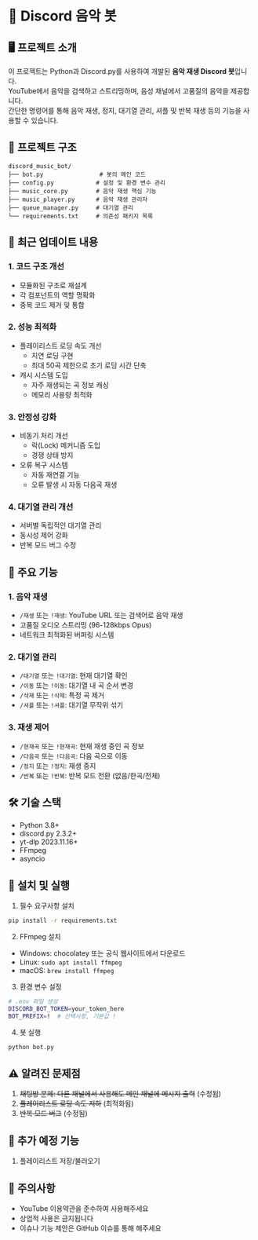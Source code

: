 # 🎵 Discord 음악 봇

## 🖥️ 프로젝트 소개

이 프로젝트는 Python과 Discord.py를 사용하여 개발된 **음악 재생 Discord 봇**입니다.  
YouTube에서 음악을 검색하고 스트리밍하며, 음성 채널에서 고품질의 음악을 제공합니다.  
간단한 명령어를 통해 음악 재생, 정지, 대기열 관리, 셔플 및 반복 재생 등의 기능을 사용할 수 있습니다.

## 📂 프로젝트 구조

```
discord_music_bot/
├── bot.py                # 봇의 메인 코드
├── config.py            # 설정 및 환경 변수 관리
├── music_core.py        # 음악 재생 핵심 기능
├── music_player.py      # 음악 재생 관리자
├── queue_manager.py     # 대기열 관리
└── requirements.txt     # 의존성 패키지 목록
```

## 🔄 최근 업데이트 내용

### 1. 코드 구조 개선
- 모듈화된 구조로 재설계
- 각 컴포넌트의 역할 명확화
- 중복 코드 제거 및 통합

### 2. 성능 최적화
- 플레이리스트 로딩 속도 개선
  - 지연 로딩 구현
  - 최대 50곡 제한으로 초기 로딩 시간 단축
- 캐시 시스템 도입
  - 자주 재생되는 곡 정보 캐싱
  - 메모리 사용량 최적화

### 3. 안정성 강화
- 비동기 처리 개선
  - 락(Lock) 메커니즘 도입
  - 경쟁 상태 방지
- 오류 복구 시스템
  - 자동 재연결 기능
  - 오류 발생 시 자동 다음곡 재생

### 4. 대기열 관리 개선
- 서버별 독립적인 대기열 관리
- 동시성 제어 강화
- 반복 모드 버그 수정

## 📌 주요 기능

### 1. 음악 재생
- `/재생` 또는 `!재생`: YouTube URL 또는 검색어로 음악 재생
- 고품질 오디오 스트리밍 (96-128kbps Opus)
- 네트워크 최적화된 버퍼링 시스템

### 2. 대기열 관리
- `/대기열` 또는 `!대기열`: 현재 대기열 확인
- `/이동` 또는 `!이동`: 대기열 내 곡 순서 변경
- `/삭제` 또는 `!삭제`: 특정 곡 제거
- `/셔플` 또는 `!셔플`: 대기열 무작위 섞기

### 3. 재생 제어
- `/현재곡` 또는 `!현재곡`: 현재 재생 중인 곡 정보
- `/다음곡` 또는 `!다음곡`: 다음 곡으로 이동
- `/정지` 또는 `!정지`: 재생 중지
- `/반복` 또는 `!반복`: 반복 모드 전환 (없음/한곡/전체)

## 🛠️ 기술 스택

- Python 3.8+
- discord.py 2.3.2+
- yt-dlp 2023.11.16+
- FFmpeg
- asyncio

## 🚀 설치 및 실행

1. 필수 요구사항 설치
```bash
pip install -r requirements.txt
```

2. FFmpeg 설치
- Windows: chocolatey 또는 공식 웹사이트에서 다운로드
- Linux: `sudo apt install ffmpeg`
- macOS: `brew install ffmpeg`

3. 환경 변수 설정
```bash
# .env 파일 생성
DISCORD_BOT_TOKEN=your_token_here
BOT_PREFIX=!  # 선택사항, 기본값 !
```

4. 봇 실행
```bash
python bot.py
```

## ⚠️ 알려진 문제점

1. ~~채팅방 문제: 다른 채널에서 사용해도 메인 채널에 메시지 출력~~ (수정됨)
2. ~~플레이리스트 로딩 속도 저하~~ (최적화됨)
3. ~~반복 모드 버그~~ (수정됨)

## 🔧 추가 예정 기능

1. 플레이리스트 저장/불러오기

## 📢 주의사항

- YouTube 이용약관을 준수하여 사용해주세요
- 상업적 사용은 금지됩니다
- 이슈나 기능 제안은 GitHub 이슈를 통해 해주세요

